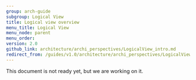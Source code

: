 ```yaml
---
group: arch-guide
subgroup: Logical View
title: Logical view overview
menu_title: Logical View
menu_node: parent
menu_order:
version: 2.0
github_link: architecture/archi_perspectives/LogicalView_intro.md
redirect_from: /guides/v1.0/architecture/archi_perspectives/LogicalView_intro.html
---
```


This document is not ready yet, but we are working on it.
